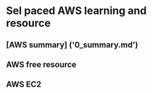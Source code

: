 # Sel paced AWS learning and resource

## [AWS summary] ('0_summary.md')
## AWS free resource
## AWS EC2 